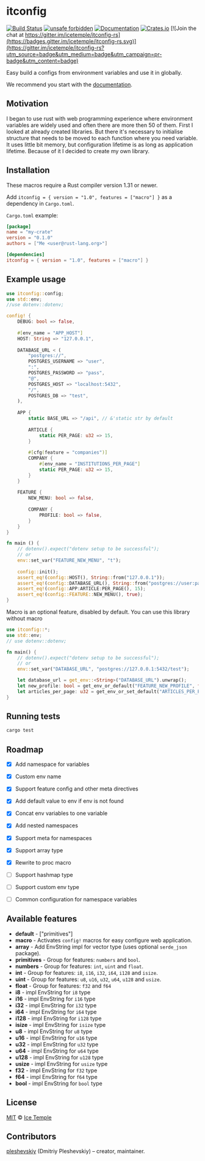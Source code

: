 # itconfig
[![Build Status](https://travis-ci.org/icetemple/itconfig-rs.svg?branch=master)](https://travis-ci.org/icetemple/itconfig-rs)
[![unsafe forbidden](https://img.shields.io/badge/unsafe-forbidden-success.svg)](https://github.com/rust-secure-code/safety-dance/)
[![Documentation](https://docs.rs/itconfig/badge.svg)](https://docs.rs/itconfig)
[![Crates.io](https://img.shields.io/badge/crates.io-v1.0.1-blue.svg?longCache=true)](https://crates.io/crates/itconfig) 
[![Join the chat at https://gitter.im/icetemple/itconfig-rs](https://badges.gitter.im/icetemple/itconfig-rs.svg)](https://gitter.im/icetemple/itconfig-rs?utm_source=badge&utm_medium=badge&utm_campaign=pr-badge&utm_content=badge)

Easy build a configs from environment variables and use it in globally.

We recommend you start with the [documentation].


## Motivation

I began to use rust with web programming experience where environment variables are widely used 
and often there are more then 50 of them. First I looked at already created libraries. 
But there it's necessary to initialise structure that needs to be moved to each function 
where you need variable. It uses little bit memory, but configuration lifetime is as long 
as application lifetime. Because of it I decided to create my own library.


## Installation

These macros require a Rust compiler version 1.31 or newer.

Add `itconfig = { version = "1.0", features = ["macro"] }` as a dependency in `Cargo.toml`.

`Cargo.toml` example:

```toml
[package]
name = "my-crate"
version = "0.1.0"
authors = ["Me <user@rust-lang.org>"]

[dependencies]
itconfig = { version = "1.0", features = ["macro"] }
```


## Example usage

```rust
use itconfig::config;
use std::env;
//use dotenv::dotenv;

config! {
    DEBUG: bool => false,
    
    #[env_name = "APP_HOST"]
    HOST: String => "127.0.0.1",
    
    DATABASE_URL < (
        "postgres://",
        POSTGRES_USERNAME => "user",
        ":",
        POSTGRES_PASSWORD => "pass",
        "@",
        POSTGRES_HOST => "localhost:5432",
        "/",
        POSTGRES_DB => "test",
    ),
    
    APP {
        static BASE_URL => "/api", // &'static str by default
    
        ARTICLE {
            static PER_PAGE: u32 => 15,
        }
        
        #[cfg(feature = "companies")]
        COMPANY {
            #[env_name = "INSTITUTIONS_PER_PAGE"]
            static PER_PAGE: u32 => 15,
        }
    }
    
    FEATURE {
        NEW_MENU: bool => false,
    
        COMPANY {
            PROFILE: bool => false,
        }
    }
}

fn main () {
    // dotenv().expect("dotenv setup to be successful");
    // or
    env::set_var("FEATURE_NEW_MENU", "t");
    
    config::init();
    assert_eq!(config::HOST(), String::from("127.0.0.1"));
    assert_eq!(config::DATABASE_URL(), String::from("postgres://user:pass@localhost:5432/test"));
    assert_eq!(config::APP:ARTICLE:PER_PAGE(), 15);
    assert_eq!(config::FEATURE::NEW_MENU(), true);
}
```

Macro is an optional feature, disabled by default. You can use this library without macro

```rust
use itconfig::*;
use std::env;
// use dotenv::dotenv;

fn main() {
    // dotenv().expect("dotenv setup to be successful");
    // or
    env::set_var("DATABASE_URL", "postgres://127.0.0.1:5432/test");

    let database_url = get_env::<String>("DATABASE_URL").unwrap();
    let new_profile: bool = get_env_or_default("FEATURE_NEW_PROFILE", false);
    let articles_per_page: u32 = get_env_or_set_default("ARTICLES_PER_PAGE", 10);
}
```

## Running tests

```bash
cargo test
```


## Roadmap

* [x] Add namespace for variables
* [x] Custom env name
* [x] Support feature config and other meta directives
* [x] Add default value to env if env is not found
* [x] Concat env variables to one variable
* [x] Add nested namespaces
* [x] Support meta for namespaces
* [x] Support array type
* [x] Rewrite to proc macro
* [ ] Support hashmap type
* [ ] Support custom env type
* [ ] Common configuration for namespace variables


## Available features

* **default** - ["primitives"]
* **macro** - Activates `config!` macros for easy configure web application.
* **array** - Add EnvString impl for vector type (uses optional `serde_json` package).
* **primitives** - Group for features: `numbers` and `bool`.
* **numbers** - Group for features: `int`, `uint` and `float`.
* **int** - Group for features: `i8`, `i16`, `i32`, `i64`, `i128` and `isize`.
* **uint** - Group for features: `u8`, `u16`, `u32`, `u64`, `u128` and `usize`.
* **float** - Group for features: `f32` and `f64`
* **i8** - impl EnvString for `i8` type
* **i16** - impl EnvString for `i16` type
* **i32** - impl EnvString for `i32` type
* **i64** - impl EnvString for `i64` type
* **i128** - impl EnvString for `i128` type
* **isize** - impl EnvString for `isize` type
* **u8** - impl EnvString for `u8` type
* **u16** - impl EnvString for `u16` type
* **u32** - impl EnvString for `u32` type
* **u64** - impl EnvString for `u64` type
* **u128** - impl EnvString for `u128` type
* **usize** - impl EnvString for `usize` type
* **f32** - impl EnvString for `f32` type
* **f64** - impl EnvString for `f64` type
* **bool** - impl EnvString for `bool` type


## License

[MIT] © [Ice Temple](https://github.com/icetemple)


## Contributors

[pleshevskiy](https://github.com/pleshevskiy) (Dmitriy Pleshevskiy) – creator, maintainer.


[documentation]: https://docs.rs/itconfig
[MIT]: https://github.com/icetemple/itconfig-rs/blob/master/LICENSE
